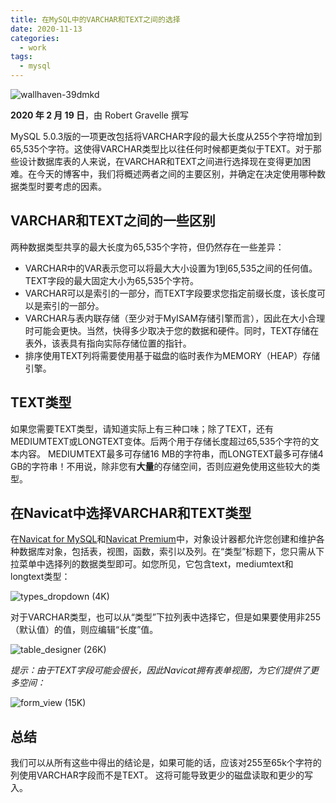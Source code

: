 ```yaml
---
title: 在MySQL中的VARCHAR和TEXT之间的选择
date: 2020-11-13
categories:
  - work
tags:
  - mysql
---
```


![wallhaven-39dmkd](https://fastly.jsdelivr.net/gh/qbmzc/images/1605246483_20201113134740014_1163538498.jpg)

<!-- more -->

**2020 年 2 月 19 日**，由 Robert Gravelle 撰写  

MySQL 5.0.3版的一项更改包括将VARCHAR字段的最大长度从255个字符增加到65,535个字符。这使得VARCHAR类型比以往任何时候都更类似于TEXT。对于那些设计数据库表的人来说，在VARCHAR和TEXT之间进行选择现在变得更加困难。在今天的博客中，我们将概述两者之间的主要区别，并确定在决定使用哪种数据类型时要考虑的因素。

## VARCHAR和TEXT之间的一些区别

两种数据类型共享的最大长度为65,535个字符，但仍然存在一些差异：

- VARCHAR中的VAR表示您可以将最大大小设置为1到65,535之间的任何值。 TEXT字段的最大固定大小为65,535个字符。
- VARCHAR可以是索引的一部分，而TEXT字段要求您指定前缀长度，该长度可以是索引的一部分。
- VARCHAR与表内联存储（至少对于MyISAM存储引擎而言），因此在大小合理时可能会更快。当然，快得多少取决于您的数据和硬件。同时，TEXT存储在表外，该表具有指向实际存储位置的指针。
- 排序使用TEXT列将需要使用基于磁盘的临时表作为MEMORY（HEAP）存储引擎。

## TEXT类型

如果您需要TEXT类型，请知道实际上有三种口味；除了TEXT，还有MEDIUMTEXT或LONGTEXT变体。后两个用于存储长度超过65,535个字符的文本内容。 MEDIUMTEXT最多可存储16 MB的字符串，而LONGTEXT最多可存储4 GB的字符串！不用说，除非您有**大量**的存储空间，否则应避免使用这些较大的类型。

## 在Navicat中选择VARCHAR和TEXT类型

在[Navicat for MySQL](https://navicat.com.cn/products/navicat-for-mysql)和[Navicat Premium](https://navicat.com.cn/products/navicat-premium)中，对象设计器都允许您创建和维护各种数据库对象，包括表，视图，函数，索引以及列。在“类型”标题下，您只需从下拉菜单中选择列的数据类型即可。如您所见，它包含text，mediumtext和longtext类型：

![types_dropdown (4K)](https://fastly.jsdelivr.net/gh/qbmzc/images/1605246124_20201113134147031_417455669.png)

对于VARCHAR类型，也可以从“类型”下拉列表中选择它，但是如果要使用非255（默认值）的值，则应编辑“长度”值。

![table_designer (26K)](https://fastly.jsdelivr.net/gh/qbmzc/images/1605246124_20201113134146829_731525990.png)

*提示：由于TEXT字段可能会很长，因此Navicat拥有表单视图，为它们提供了更多空间：*

![form_view (15K)](https://fastly.jsdelivr.net/gh/qbmzc/images/1605246123_20201113134146524_1328962794.png)

## 总结

我们可以从所有这些中得出的结论是，如果可能的话，应该对255至65k个字符的列使用VARCHAR字段而不是TEXT。 这将可能导致更少的磁盘读取和更少的写入。
